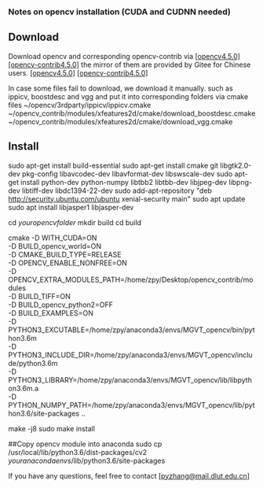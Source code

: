 ### Notes on opencv installation (CUDA and CUDNN needed)
## Download 
Download opencv and corresponding opencv-contrib via 
[[opencv4.5.0]](https://github.com/opencv/opencv/archive/4.5.0.zip)
[[opencv-contrib4.5.0]](https://github.com/opencv/opencv_contrib/archive/4.5.0.zip)
the mirror of them are provided by Gitee for Chinese users.
[[opencv4.5.0]](https://gitee.com/mirrors/opencv/repository/archive/4.5.0.zip)
[[opencv-contrib4.5.0]](https://gitee.com/mirrors/opencv_contrib/tree/4.5.0)

In case some files fail to download, we download it manually. such as ippicv, boostdesc and vgg and put it into corresponding folders via cmake files
~/opencv/3rdparty/ippicv/ippicv.cmake
~/opencv_contrib/modules/xfeatures2d/cmake/download_boostdesc.cmake
~/opencv_contrib/modules/xfeatures2d/cmake/download_vgg.cmake

## Install 
sudo apt-get install build-essential 
sudo apt-get install cmake git libgtk2.0-dev pkg-config libavcodec-dev libavformat-dev libswscale-dev
sudo apt-get install python-dev python-numpy libtbb2 libtbb-dev libjpeg-dev libpng-dev libtiff-dev libdc1394-22-dev
sudo add-apt-repository "deb http://security.ubuntu.com/ubuntu xenial-security main"
sudo apt update
sudo apt install libjasper1 libjasper-dev

cd $your opencv folder$
mkdir build
cd build 

cmake -D WITH_CUDA=ON\
-D BUILD_opencv_world=ON\
-D CMAKE_BUILD_TYPE=RELEASE\
-D OPENCV_ENABLE_NONFREE=ON\
-D OPENCV_EXTRA_MODULES_PATH=/home/zpy/Desktop/opencv_contrib/modules\
-D BUILD_TIFF=ON\
-D BUILD_opencv_python2=OFF\
-D BUILD_EXAMPLES=ON\
-D PYTHON3_EXCUTABLE=/home/zpy/anaconda3/envs/MGVT_opencv/bin/python3.6m\
-D PYTHON3_INCLUDE_DIR=/home/zpy/anaconda3/envs/MGVT_opencv/include/python3.6m\
-D PYTHON3_LIBRARY=/home/zpy/anaconda3/envs/MGVT_opencv/lib/libpython3.6m.a\
-D PYTHON_NUMPY_PATH=/home/zpy/anaconda3/envs/MGVT_opencv/lib/python3.6/site-packages ..

make -j8 
sudo make install 

##Copy opencv module into anaconda
sudo cp /usr/local/lib/python3.6/dist-packages/cv2 $your anaconda envs$/lib/python3.6/site-packages

If you have any questions, feel free to contact [[pyzhang@mail.dlut.edu.cn]](pyzhang@mail.dlut.edu.cn)
